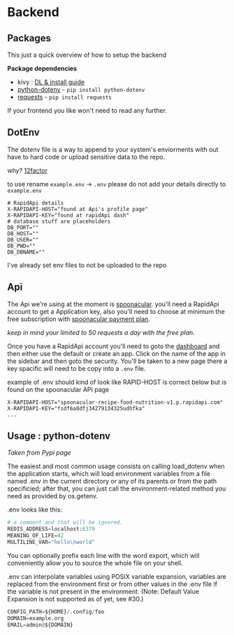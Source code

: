 # Backend

## Packages

This just a quick overview of how to setup the backend

**Package dependencies**
- kivy : [DL & install guide](https://kivy.org/#download)
- [python-dotenv](https://pypi.org/project/python-dotenv/) - ```pip install python-dotenv```
- [requests](https://pypi.org/project/requests/) - ```pip install requests```

If your frontend you like won't need to read any further.

## DotEnv
The dotenv file is a way to append to your system's enviorments with out have to hard code or upload sensitive data to the repo.

why? [12factor](https://12factor.net/)

to use rename `example.env` -> `.env` please do not add your details directly to `example.env`

```
# RapidApi details
X-RAPIDAPI-HOST="found at Api's profile page"
X-RAPIDAPI-KEY="found at rapidApi dash"
# database stuff are placeholders
DB_PORT=""
DB_HOST=""
DB_USER=""
DB_PWD=""
DB_DBNAME=""
```

I've already set env files to not be uploaded to the repo

## Api

The Api we're using at the moment is [spoonacular](https://rapidapi.com/spoonacular/api/recipe-food-nutrition). you'll need a RapidApi account
to get a Application key, also you'll need to choose at minimum the free subscription with [spoonacular payment plan](https://rapidapi.com/spoonacular/api/recipe-food-nutrition/pricing).

_keep in mind your limited to 50 requests a day with the free plan._ 

Once you have a RapidApi account you'll need to goto the [dashboard](https://dashboard.rapidapi.com) and then either use the default or create an app. Click on the name of the app in the sidebar and then goto the security. You'll be taken to a new page there a key spacific will need to be copy into a `.env` file.

example of .env should kind of look like RAPID-HOST is correct below but is found on the spoonacular API page
```
X-RAPIDAPI-HOST="spoonacular-recipe-food-nutrition-v1.p.rapidapi.com"
X-RAPIDAPI-KEY="fsdf6a8dfj34279134325udhfka"
...
```

## Usage : python-dotenv
_Taken from Pypi page_

The easiest and most common usage consists on calling load_dotenv when the application starts, which will load environment variables from a file named .env in the current directory or any of its parents or from the path specificied; after that, you can just call the environment-related method you need as provided by os.getenv.

.env looks like this:
```python
# a comment and that will be ignored.
REDIS_ADDRESS=localhost:6379
MEANING_OF_LIFE=42
MULTILINE_VAR="hello\nworld"
```

You can optionally prefix each line with the word export, which will conveniently allow you to source the whole file on your shell.

.env can interpolate variables using POSIX variable expansion, variables are replaced from the environment first or from other values in the .env file if the variable is not present in the environment. (Note: Default Value Expansion is not supported as of yet, see #30.)

```python
CONFIG_PATH=${HOME}/.config/foo
DOMAIN=example.org
EMAIL=admin@${DOMAIN}
```



